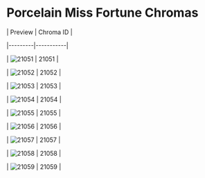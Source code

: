# Porcelain Miss Fortune Chromas


| Preview | Chroma ID |

|---------|-----------|

| ![21051](https://raw.communitydragon.org/latest/plugins/rcp-be-lol-game-data/global/default/v1/champion-chroma-images/21/21051.png) | 21051 |

| ![21052](https://raw.communitydragon.org/latest/plugins/rcp-be-lol-game-data/global/default/v1/champion-chroma-images/21/21052.png) | 21052 |

| ![21053](https://raw.communitydragon.org/latest/plugins/rcp-be-lol-game-data/global/default/v1/champion-chroma-images/21/21053.png) | 21053 |

| ![21054](https://raw.communitydragon.org/latest/plugins/rcp-be-lol-game-data/global/default/v1/champion-chroma-images/21/21054.png) | 21054 |

| ![21055](https://raw.communitydragon.org/latest/plugins/rcp-be-lol-game-data/global/default/v1/champion-chroma-images/21/21055.png) | 21055 |

| ![21056](https://raw.communitydragon.org/latest/plugins/rcp-be-lol-game-data/global/default/v1/champion-chroma-images/21/21056.png) | 21056 |

| ![21057](https://raw.communitydragon.org/latest/plugins/rcp-be-lol-game-data/global/default/v1/champion-chroma-images/21/21057.png) | 21057 |

| ![21058](https://raw.communitydragon.org/latest/plugins/rcp-be-lol-game-data/global/default/v1/champion-chroma-images/21/21058.png) | 21058 |

| ![21059](https://raw.communitydragon.org/latest/plugins/rcp-be-lol-game-data/global/default/v1/champion-chroma-images/21/21059.png) | 21059 |